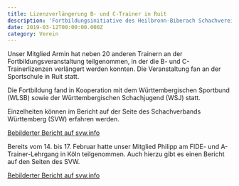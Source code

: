 ```yaml
---
title: Lizenzverlängerung B- und C-Trainer in Ruit
description: 'Fortbildungsinitiative des Heilbronn-Biberach Schachvereins: Mitglieder Armin und Philipp erneuern ihre Trainerlizenzen in Ruit und Köln.'
date: 2019-03-12T00:00:00.000Z
category: Verein
---
```


Unser Mitglied Armin hat neben 20 anderen Trainern an der Fortbildungsveranstaltung teilgenommen, in der die B- und C-Trainerlizenzen verlängert werden konnten. Die Veranstaltung fan an der Sportschule in Ruit statt.

Die Fortbildung fand in Kooperation mit dem Württembergischen Sportbund (WLSB) sowie der Württembergischen Schachjugend (WSJ) statt.

Einzelheiten können im Bericht auf der Seite des Schachverbands Württemberg (SVW) erfahren werden.

[Bebilderter Bericht auf svw.info](http://www.svw.info/bezirke/ul/647-skhn/14271-21-c-und-b-trainer-haben-ihre-lizenz-verlaengert)

Bereits vom 14. bis 17. Februar hatte unser Mitglied Philipp am FIDE- und A-Trainer-Lehrgang in Köln teilgenommen. Auch hierzu gibt es einen Bericht auf den Seiten des SVW.

[Bebilderter Bericht auf svw.info](http://www.svw.info/referate/ausbildung/berichte/14239-bericht-ueber-den-fide-und-a-trainerlehrgang-in-koeln)
